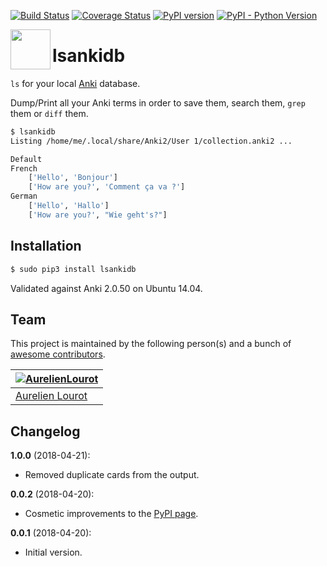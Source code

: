 [![Build Status](https://travis-ci.org/AurelienLourot/lsankidb.svg?branch=master)](https://travis-ci.org/AurelienLourot/lsankidb)
[![Coverage Status](https://codecov.io/gh/AurelienLourot/lsankidb/branch/master/graph/badge.svg)](https://codecov.io/gh/AurelienLourot/lsankidb)
[![PyPI version](https://img.shields.io/pypi/v/lsankidb.svg)](https://pypi.org/pypi/lsankidb/)
[![PyPI - Python Version](https://img.shields.io/pypi/pyversions/lsankidb.svg)](https://badge.fury.io/py/lsankidb)

[<img src="https://rawgit.com/AurelienLourot/lsankidb/master/thirdparty/logo.png" align="left" width="64" height="64">](https://github.com/AurelienLourot/lsankidb)

# lsankidb

`ls` for your local [Anki](https://apps.ankiweb.net/) database.

Dump/Print all your Anki terms in order to save them, search them, `grep` them or `diff` them.

```bash
$ lsankidb
Listing /home/me/.local/share/Anki2/User 1/collection.anki2 ...

Default
French
    ['Hello', 'Bonjour']
    ['How are you?', 'Comment ça va ?']
German
    ['Hello', 'Hallo']
    ['How are you?', "Wie geht's?"]
```

## Installation

```bash
$ sudo pip3 install lsankidb
```

Validated against Anki 2.0.50 on Ubuntu 14.04.

## Team

This project is maintained by the following person(s) and a bunch of
[awesome contributors](https://github.com/AurelienLourot/lsankidb/graphs/contributors).

[![AurelienLourot](https://avatars0.githubusercontent.com/u/11795312?v=4&s=70)](https://github.com/AurelienLourot) |
--- |
[Aurelien Lourot](https://github.com/AurelienLourot) |

## Changelog

**1.0.0** (2018-04-21):
  * Removed duplicate cards from the output.

**0.0.2** (2018-04-20):
  * Cosmetic improvements to the [PyPI page](https://pypi.org/pypi/lsankidb/).

**0.0.1** (2018-04-20):
  * Initial version.
